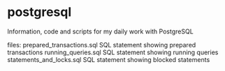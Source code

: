 postgresql
==========
Information, code and scripts for my daily work with PostgreSQL

files:
prepared_transactions.sql        SQL statement showing prepared transactions
running_queries.sql              SQL statement showing running queries
statements_and_locks.sql         SQL statement showing blocked statements
